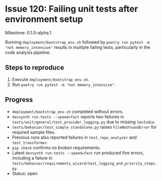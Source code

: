 # Issue 120: Failing unit tests after environment setup

Milestone: 0.1.0-alpha.1

Running `deployment/bootstrap_env.sh` followed by
`poetry run pytest -m "not memory_intensive"` results in multiple
failing tests, particularly in the code analysis pipeline.

## Steps to reproduce
1. Execute `deployment/bootstrap_env.sh`.
2. Run `poetry run pytest -m "not memory_intensive"`.

## Progress
- `deployment/bootstrap_env.sh` completed without errors.
- `devsynth run-tests --speed=fast` reports two failures in `tests/unit/general/test_provider_logging.py` due to missing `lmstudio`.
- `tests/behavior/test_simple_standalone.py` raises `FileNotFoundError` for required sample files.
- Previous runs also reported failures in `test_repo_analyzer` and `test_transformer`.
- `pip check` confirms no broken requirements.
- Latest `devsynth run-tests --speed=fast` run produced five errors, including a failure in `tests/behavior/requirements_wizard/test_logging_and_priority_steps.py`.
- Status: open
